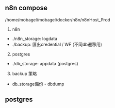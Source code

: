 

## n8n compose
/home/mobagel/mobagel/docker/n8n/n8nHost_Prod

1. n8n
* ./n8n_storage: logdata
* ./backup: 匯出credential / WF (不同db遷移用)

2. postgres
* ./db_storage: appdata (postgres)

3. backup 策略
* db_storage備份 - dbdump

## postgres